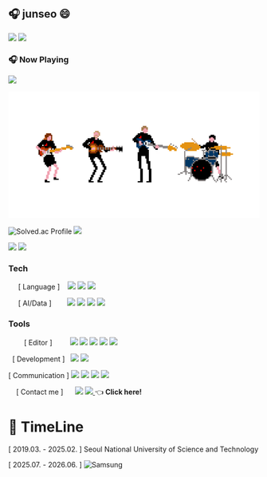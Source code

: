 ## 🎧 junseo 😄
<img src="https://img.shields.io/badge/🎵_Music_Lover-9cf?style=flat-square">
<img src="https://img.shields.io/badge/🌙_Night_Coder-2b2b2b?style=flat-square&logo=github&logoColor=white">

### 🎧 Now Playing
<img src="https://img.shields.io/badge/🎧 Now_Playing_-_jisokuryClub_Neoguri_-1ED760?style=plastic&logo=spotify&logoColor=white"/>

![band gif](https://github.com/hello-earth123/hello-earth123/blob/main/band.gif?raw=true)


![Solved.ac Profile](http://mazassumnida.wtf/api/v2/generate_badge?boj=mabr0ther) <img height="170em" src="https://github-readme-stats.vercel.app/api?username=hello-earth123&show_icons=true&theme=github_dark&count_private=true">
</a>

<img src="https://topsolved.mayonedev.com/api/boj?handle=mabr0ther&row=10&base_color=platinum"> <img src="http://mazandi.herokuapp.com/api?handle=mabr0ther&theme=Dark"/>
</p>

### Tech
&nbsp;&nbsp;&nbsp;&nbsp;&nbsp;[ Language ]&nbsp;&nbsp;&nbsp;
<a align="left">
  <img src="https://img.shields.io/badge/C-A8B9CC?style=badge&logo=c&logoColor=white">
  <img src="https://img.shields.io/badge/C++-00599C?style=badge&logo=cplusplus&logoColor=white">
  <img src="https://img.shields.io/badge/Python-3776AB?style=badge&logo=python&logoColor=white">
</p>

&nbsp;&nbsp;&nbsp;&nbsp;&nbsp;[ AI/Data ]&nbsp;&nbsp;&nbsp;&nbsp;&nbsp;&nbsp;&nbsp;
<a align="left">
<img src="https://img.shields.io/badge/Pandas-150458?style=flat-square&logo=pandas&logoColor=white" /> 
<img src="https://img.shields.io/badge/NumPy-013243?style=flat-square&logo=numpy&logoColor=white" /> 
<img src="https://img.shields.io/badge/keras-D00000?style=flat-square&logo=keras&logoColor=white" /> 
<img src="https://img.shields.io/badge/Matplotlib-11557C?style=flat-square&logo=matplotlib&logoColor=white" /> 


### Tools
&nbsp;&nbsp;&nbsp;&nbsp;&nbsp;&nbsp;&nbsp;&nbsp;[ Editor ]&nbsp;&nbsp;&nbsp;&nbsp;&nbsp;&nbsp;&nbsp;&nbsp;
<a align="left">
  <img src="https://img.shields.io/badge/VSCode-2C2C32?style=badge&logo=visual-studio-code&logoColor=22ABF3">
  <img src="https://img.shields.io/badge/PyCharm-000000?style=badge&logo=pycharm&logoColor=white">
  <img src="https://img.shields.io/badge/Vim-019733?style=badge&logo=vim&logoColor=white">
  <img src="https://img.shields.io/badge/Jupyter-F37626?style=badge&logo=jupyter&logoColor=white">
  <img src="https://img.shields.io/badge/Colab-F9AB00?style=badge&logo=google-colab&logoColor=white">
</p>

&nbsp;&nbsp;[ Development ]&nbsp;&nbsp;
<a align="left">
  <img src="https://img.shields.io/badge/Git-F05033?style=badge&logo=git&logoColor=white">
  <img src="https://img.shields.io/badge/GitHub-181717?style=badge&logo=github&logoColor=white">
</p>

[ Communication ]
<a align="left">
  <img src="https://img.shields.io/badge/Markdown-000000?style=badge&logo=markdown&logoColor=white">
  <img src="https://img.shields.io/badge/Notion-F3F3F3?style=badge&logo=notion&logoColor=black">
  <img src="https://img.shields.io/badge/Mattermost-0058CC?style=badge&logo=mattermost&logoColor=white">
  <img src="https://img.shields.io/badge/discord-5865F2?style=badge&logo=discord&logoColor=white">
</p>

&nbsp;&nbsp;&nbsp;&nbsp;[ Contact me ]&nbsp;&nbsp;&nbsp;&nbsp;&nbsp;
<a align="left">
  <img src="https://img.shields.io/badge/kakaotalk-FFCD00?style=badge&logo=kakaotalk&logoColor=black">
<a href="https://instagram.com/papertowel_here" target="_blank">
  <img src="https://img.shields.io/badge/instagram-FF0069?style=flat&logo=instagram&logoColor=white">
</a> 👈 **Click here!**

</p>

# 📌 TimeLine
[ 2019.03. - 2025.02. ] Seoul National University of Science and Technology

[ 2025.07. - 2026.06. ] ![Samsung](https://img.shields.io/badge/SSAFY-1428A0?&style=for-the-badge&logo=samsung&logoColor=white)  


<!--
**hello-earth123/hello-earth123** is a ✨ _special_ ✨ repository because its `README.md` (this file) appears on your GitHub profile.



Here are some ideas to get you started:

- 🔭 I’m currently working on ...
- 🌱 I’m currently learning ...
- 👯 I’m looking to collaborate on ...
- 🤔 I’m looking for help with ...
- 💬 Ask me about ...
- 📫 How to reach me: ...
- 😄 Pronouns: ...
- ⚡ Fun fact: ...
-->
